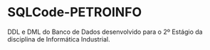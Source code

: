 # SQLCode-PETROINFO

DDL e DML do Banco de Dados desenvolvido para o 2º Estágio da disciplina de Informática Industrial.
